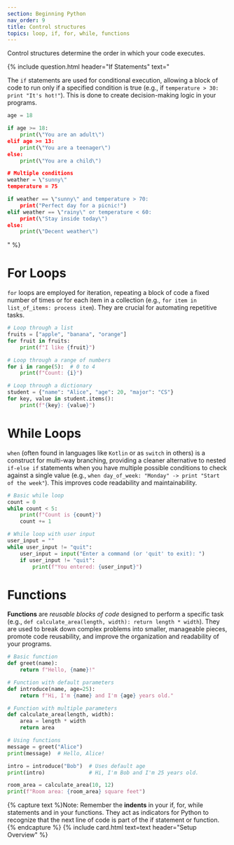 ```yaml
---
section: Beginning Python
nav_order: 9
title: Control structures
topics: loop, if, for, while, functions
---
```


Control structures determine the order in which your code executes.

{% include question.html header="If Statements" text="

The ```if``` statements are used for conditional execution, allowing a block of code to run only if a specified condition is true (e.g., if ```temperature > 30: print "It's hot!"```). This is done to create decision-making logic in your programs.

```python
age = 18

if age >= 18:
    print(\"You are an adult\")
elif age >= 13:
    print(\"You are a teenager\")
else:
    print(\"You are a child\")

# Multiple conditions
weather = \"sunny\"
temperature = 75

if weather == \"sunny\" and temperature > 70:
    print("Perfect day for a picnic!")
elif weather == \"rainy\" or temperature < 60:
    print(\"Stay inside today\")
else:
    print(\"Decent weather\")
```
" %}

# For Loops

```for``` loops are employed for iteration, repeating a block of code a fixed number of times or for each item in a collection (e.g., ```for item in list_of_items: process item```). They are crucial for automating repetitive tasks.

```python
# Loop through a list
fruits = ["apple", "banana", "orange"]
for fruit in fruits:
    print(f"I like {fruit}")

# Loop through a range of numbers
for i in range(5):  # 0 to 4
    print(f"Count: {i}")

# Loop through a dictionary
student = {"name": "Alice", "age": 20, "major": "CS"}
for key, value in student.items():
    print(f"{key}: {value}")
```

# While Loops

```when``` (often found in languages like ```Kotlin``` or as ```switch``` in others) is a construct for multi-way branching, providing a cleaner alternative to nested ```if-else if``` statements when you have multiple possible conditions to check against a single value (e.g., ```when day_of_week: "Monday" -> print "Start of the week"```). This improves code readability and maintainability.

```python
# Basic while loop
count = 0
while count < 5:
    print(f"Count is {count}")
    count += 1

# While loop with user input
user_input = ""
while user_input != "quit":
    user_input = input("Enter a command (or 'quit' to exit): ")
    if user_input != "quit":
        print(f"You entered: {user_input}")
```

# Functions

**Functions** are *reusable blocks of code* designed to perform a specific task (e.g., ```def calculate_area(length, width): return length * width```). They are used to break down complex problems into smaller, manageable pieces, promote code reusability, and improve the organization and readability of your programs.

```python
# Basic function
def greet(name):
    return f"Hello, {name}!"

# Function with default parameters
def introduce(name, age=25):
    return f"Hi, I'm {name} and I'm {age} years old."

# Function with multiple parameters
def calculate_area(length, width):
    area = length * width
    return area

# Using functions
message = greet("Alice")
print(message)  # Hello, Alice!

intro = introduce("Bob")  # Uses default age
print(intro)              # Hi, I'm Bob and I'm 25 years old.

room_area = calculate_area(10, 12)
print(f"Room area: {room_area} square feet")
```

{% capture text %}Note:
Remember the **indents** in your if, for, while statements and in your functions. They act as indicators for Python to recognize that the next line of code is part of the if statement or function.
{% endcapture %}
{% include card.html text=text header="Setup Overview" %}
